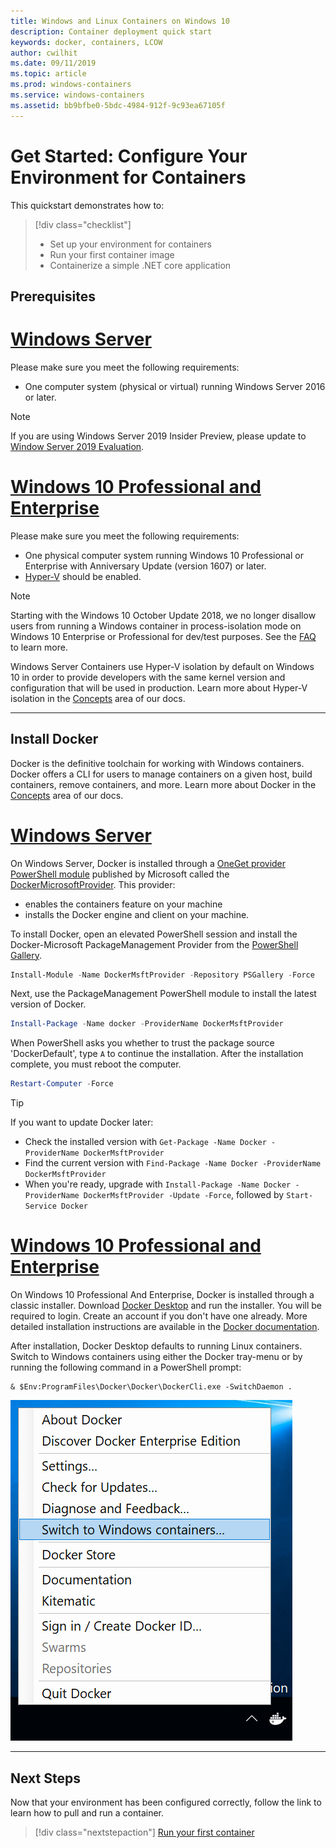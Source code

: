 ```yaml
---
title: Windows and Linux Containers on Windows 10
description: Container deployment quick start
keywords: docker, containers, LCOW
author: cwilhit
ms.date: 09/11/2019
ms.topic: article
ms.prod: windows-containers
ms.service: windows-containers
ms.assetid: bb9bfbe0-5bdc-4984-912f-9c93ea67105f
---
```


# Get Started: Configure Your Environment for Containers

This quickstart demonstrates how to:

> [!div class="checklist"]
> * Set up your environment for containers
> * Run your first container image
> * Containerize a simple .NET core application

## Prerequisites

<!-- start tab view -->
# [Windows Server](#tab/Windows-Server)

Please make sure you meet the following requirements:

- One computer system (physical or virtual) running Windows Server 2016 or later.

> [!NOTE]
> If you are using Windows Server 2019 Insider Preview, please update to [Window Server 2019 Evaluation](https://www.microsoft.com/evalcenter/evaluate-windows-server-2019 ).

# [Windows 10 Professional and Enterprise](#tab/Windows-10-Client)

Please make sure you meet the following requirements:

- One physical computer system running Windows 10 Professional or Enterprise with Anniversary Update (version 1607) or later.
- [Hyper-V](https://docs.microsoft.com/virtualization/hyper-v-on-windows/reference/hyper-v-requirements) should be enabled.

> [!NOTE]
>  Starting with the Windows 10 October Update 2018, we no longer disallow users from running a Windows container in process-isolation mode on Windows 10 Enterprise or Professional for dev/test purposes. See the [FAQ](../about/faq.md) to learn more. 
> 
> Windows Server Containers use Hyper-V isolation by default on Windows 10 in order to provide developers with the same kernel version and configuration that will be used in production. Learn more about Hyper-V isolation in the [Concepts](../manage-containers/hyperv-container.md) area of our docs.

---
<!-- stop tab view -->

## Install Docker

Docker is the definitive toolchain for working with Windows containers. Docker offers a CLI for users to manage containers on a given host, build containers, remove containers, and more. Learn more about Docker in the [Concepts](../manage-containers/configure-docker-daemon.md) area of our docs.

<!-- start tab view -->
# [Windows Server](#tab/Windows-Server)

On Windows Server, Docker is installed through a [OneGet provider PowerShell module](https://github.com/oneget/oneget) published by Microsoft called the [DockerMicrosoftProvider](https://github.com/OneGet/MicrosoftDockerProvider). This provider:

- enables the containers feature on your machine
- installs the Docker engine and client on your machine.

To install Docker, open an elevated PowerShell session and install the Docker-Microsoft PackageManagement Provider from the [PowerShell Gallery](https://www.powershellgallery.com/packages/DockerMsftProvider).

```powershell
Install-Module -Name DockerMsftProvider -Repository PSGallery -Force
```

Next, use the PackageManagement PowerShell module to install the latest version of Docker.

```powershell
Install-Package -Name docker -ProviderName DockerMsftProvider
```

When PowerShell asks you whether to trust the package source 'DockerDefault', type `A` to continue the installation. After the installation complete, you must reboot the computer.

```powershell
Restart-Computer -Force
```

> [!TIP]
> If you want to update Docker later:
>  - Check the installed version with `Get-Package -Name Docker -ProviderName DockerMsftProvider`
>  - Find the current version with `Find-Package -Name Docker -ProviderName DockerMsftProvider`
>  - When you're ready, upgrade with `Install-Package -Name Docker -ProviderName DockerMsftProvider -Update -Force`, followed by `Start-Service Docker`

# [Windows 10 Professional and Enterprise](#tab/Windows-10-Client)

On Windows 10 Professional And Enterprise, Docker is installed through a classic installer. Download [Docker Desktop](https://store.docker.com/editions/community/docker-ce-desktop-windows) and run the installer. You will be required to login. Create an account if you don't have one already. More detailed installation instructions are available in the [Docker documentation](https://docs.docker.com/docker-for-windows/install).

After installation, Docker Desktop defaults to running Linux containers. Switch to Windows containers using either the Docker tray-menu or by running the following command in a PowerShell prompt:

```console
& $Env:ProgramFiles\Docker\Docker\DockerCli.exe -SwitchDaemon .
```

![](./media/docker-for-win-switch.png)

---
<!-- stop tab view -->

## Next Steps

Now that your environment has been configured correctly, follow the link to learn how to pull and run a container.

> [!div class="nextstepaction"]
> [Run your first container](./run-your-first-container.md)
